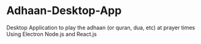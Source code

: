 # Adhaan-Desktop-App
Desktop Application to play the adhaan (or quran, dua, etc) at prayer times
Using Electron 
Node.js and React.js